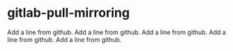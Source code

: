 # gitlab-pull-mirroring
Add a line from github.
Add a line from github.
Add a line from github.
Add a line from github.
Add a line from github.
